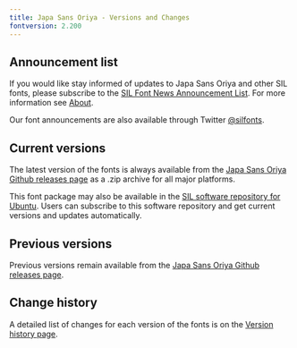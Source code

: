 ```yaml
---
title: Japa Sans Oriya - Versions and Changes
fontversion: 2.200
---
```


## Announcement list

If you would like stay informed of updates to Japa Sans Oriya and other SIL fonts, please subscribe to the [SIL Font News Announcement List](https://groups.google.com/a/groups.sil.org/forum/#!forum/sil-font-news). For more information see [About](about.md).

Our font announcements are also available through Twitter [\@silfonts](http://twitter.com/silfonts).

## Current versions

The latest version of the fonts is always available from the [Japa Sans Oriya Github releases page](https://github.com/silnrsi/font-japa-sans-oriya/releases) as a .zip archive for all major platforms.

This font package may also be available in the [SIL software repository for Ubuntu](https://packages.sil.org/). Users can subscribe to this software repository and get current versions and updates automatically.

## Previous versions

Previous versions remain available from the [Japa Sans Oriya Github releases page](https://github.com/silnrsi/font-japa-sans-oriya/releases).

## Change history

A detailed list of changes for each version of the fonts is on the [Version history page](history.md).
